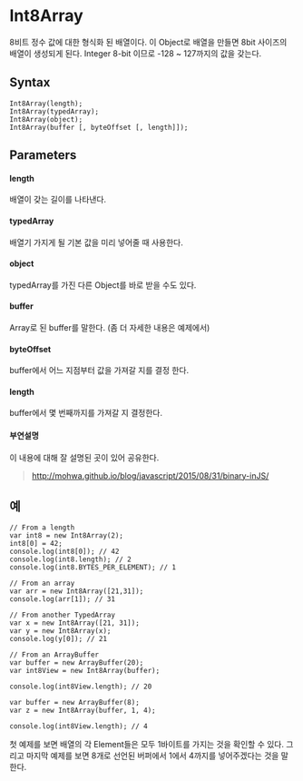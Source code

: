 # Int8Array

8비트 정수 값에 대한 형식화 된 배열이다.
이 Object로 배열을 만들면 8bit 사이즈의 배열이 생성되게 된다.
Integer 8-bit 이므로 -128 ~ 127까지의 값을 갖는다.

## Syntax
```
Int8Array(length);
Int8Array(typedArray);
Int8Array(object);
Int8Array(buffer [, byteOffset [, length]]);
```

## Parameters
#### length
배열이 갖는 길이를 나타낸다.

#### typedArray
배열기 가지게 될 기본 값을 미리 넣어줄 때 사용한다.

#### object
typedArray를 가진 다른 Object를 바로 받을 수도 있다.

#### buffer
Array로 된 buffer를 말한다.
(좀 더 자세한 내용은 예제에서)

#### byteOffset
buffer에서 어느 지점부터 값을 가져갈 지를 결정 한다.

#### length
buffer에서 몇 번째까지를 가져갈 지 결정한다.

#### 부연설명
이 내용에 대해 잘 설명된 곳이 있어 공유한다.
> http://mohwa.github.io/blog/javascript/2015/08/31/binary-inJS/

## 예
```
// From a length
var int8 = new Int8Array(2);
int8[0] = 42;
console.log(int8[0]); // 42
console.log(int8.length); // 2
console.log(int8.BYTES_PER_ELEMENT); // 1

// From an array
var arr = new Int8Array([21,31]);
console.log(arr[1]); // 31

// From another TypedArray
var x = new Int8Array([21, 31]);
var y = new Int8Array(x);
console.log(y[0]); // 21

// From an ArrayBuffer
var buffer = new ArrayBuffer(20);
var int8View = new Int8Array(buffer);

console.log(int8View.length); // 20

var buffer = new ArrayBuffer(8);
var z = new Int8Array(buffer, 1, 4);

console.log(int8View.length); // 4
```
첫 예제를 보면 배열의 각 Element들은 모두 1바이트를 가지는 것을 확인할 수 있다.
그리고 마지막 예제를 보면 8개로 선언된 버퍼에서 1에서 4까지를 넣어주겠다는 것을 말한다.


